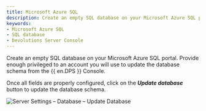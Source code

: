 ```yaml
---
title: Microsoft Azure SQL
description: Create an empty SQL database on your Microsoft Azure SQL portal.
keywords:
- Microsoft Azure SQL
- SQL database
- Devolutions Server Console
---
```

Create an empty SQL database on your Microsoft Azure SQL portal. Provide enough privileged to an account you will use to update the database schema from the {{ en.DPS }} Console.

Once all fields are properly configured, click on the ***Update database*** button to update the database schema.

![Server Settings – Database – Update Database](https://webdevolutions.azureedge.net/docs/en/kb/KB4228.png) 

